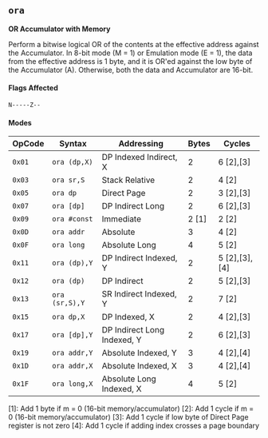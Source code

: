 
## `ora`

**OR Accumulator with Memory**

Perform a bitwise logical OR of the contents at the effective address against the
Accumulator. In 8-bit mode (M = 1) or Emulation mode (E = 1), the data from the
effective address is 1 byte, and it is OR'ed against the low byte of the Accumulator (A).
Otherwise, both the data and Accumulator are 16-bit.

#### Flags Affected

```
N-----Z--
```

#### Modes

| OpCode | Syntax         | Addressing                  | Bytes | Cycles        |
|--------|----------------|-----------------------------|-------|---------------|
| `0x01` | `ora (dp,X)`   | DP Indexed Indirect, X      | 2     | 6 [2],[3]     |
| `0x03` | `ora sr,S`     | Stack Relative              | 2     | 4 [2]         |
| `0x05` | `ora dp`       | Direct Page                 | 2     | 3 [2],[3]     |
| `0x07` | `ora [dp]`     | DP Indirect Long            | 2     | 6 [2],[3]     |
| `0x09` | `ora #const`   | Immediate                   | 2 [1] | 2 [2]         |
| `0x0D` | `ora addr`     | Absolute                    | 3     | 4 [2]         |
| `0x0F` | `ora long`     | Absolute Long               | 4     | 5 [2]         |
| `0x11` | `ora (dp),Y`   | DP Indirect Indexed, Y      | 2     | 5 [2],[3],[4] |
| `0x12` | `ora (dp)`     | DP Indirect                 | 2     | 5 [2],[3]     |
| `0x13` | `ora (sr,S),Y` | SR Indirect Indexed, Y      | 2     | 7 [2]         |
| `0x15` | `ora dp,X`     | DP Indexed, X               | 2     | 4 [2],[3]     |
| `0x17` | `ora [dp],Y`   | DP Indirect Long Indexed, Y | 2     | 6 [2],[3]     |
| `0x19` | `ora addr,Y`   | Absolute Indexed, Y         | 3     | 4 [2],[4]     |
| `0x1D` | `ora addr,X`   | Absolute Indexed, X         | 3     | 4 [2],[4]     |
| `0x1F` | `ora long,X`   | Absolute Long Indexed, X    | 4     | 5 [2]         |

[1]: Add 1 byte if m = 0 (16-bit memory/accumulator)
[2]: Add 1 cycle if m = 0 (16-bit memory/accumulator)
[3]: Add 1 cycle if low byte of Direct Page register is not zero
[4]: Add 1 cycle if adding index crosses a page boundary
